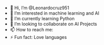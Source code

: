 - 👋 Hi, I’m @Leonardocruz951
- 👀 I’m interested in machine learning and AI
- 🌱 I’m currently learning Python
- 💞️ I’m looking to collaborate on AI Projects
- 📫 How to reach me:
- ⚡ Fun fact: Love languages

<!---
Leonardocruz951/Leonardocruz951 is a ✨ special ✨ repository because its `README.md` (this file) appears on your GitHub profile.
You can click the Preview link to take a look at your changes.
--->
